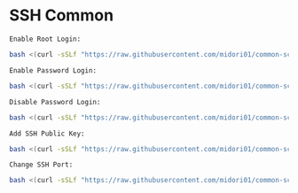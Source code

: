 # SSH Common
`Enable Root Login:`
```bash
bash <(curl -sSLf "https://raw.githubusercontent.com/midori01/common-scripts/main/ssh/ssh.sh") rootlogin
```
`Enable Password Login:`
```bash
bash <(curl -sSLf "https://raw.githubusercontent.com/midori01/common-scripts/main/ssh/ssh.sh") enablepwd
```
`Disable Password Login:`
```bash
bash <(curl -sSLf "https://raw.githubusercontent.com/midori01/common-scripts/main/ssh/ssh.sh") disablepwd
```
`Add SSH Public Key:`
```bash
bash <(curl -sSLf "https://raw.githubusercontent.com/midori01/common-scripts/main/ssh/ssh.sh") sshkey
```
`Change SSH Port:`
```bash
bash <(curl -sSLf "https://raw.githubusercontent.com/midori01/common-scripts/main/ssh/ssh.sh") port
```
